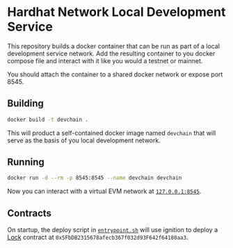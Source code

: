 # Hardhat Network Local Development Service

This repository builds a docker container that can be run as part of a local development service network. Add the resulting container to you docker compose
file and interact with it like you would a testnet or mainnet. 

You should attach the container to a shared docker network or expose port 8545.

## Building

```sh
docker build -t devchain .
```

This will product a self-contained docker image named `devchain` that will serve as the basis of you local development network.

## Running

```sh
docker run -d --rm -p 8545:8545 --name devchain devchain
```

Now you can interact with a virtual EVM network at [`127.0.0.1:8545`](http://127.0.0.1:8545).

## Contracts

On startup, the deploy script in [`entrypoint.sh`](entrypoint.sh) will use ignition to deploy a [Lock](./contracts/Lock.sol) contract at `0x5FbDB2315678afecb367f032d93F642f64180aa3`.
